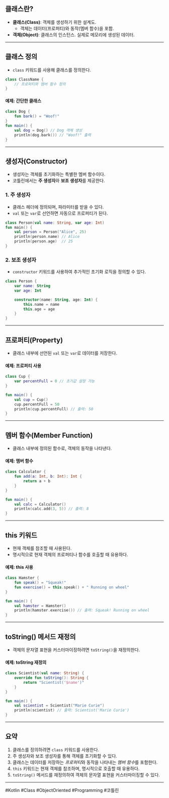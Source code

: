 ## **클래스란?**
- **클래스(Class)**: 객체를 생성하기 위한 설계도.
  - 객체는 데이터(프로퍼티)와 동작(멤버 함수)을 포함.
- **객체(Object)**: 클래스의 인스턴스. 실제로 메모리에 생성된 데이터.

---

## **클래스 정의**
- `class` 키워드를 사용해 클래스를 정의한다.

```kotlin
class ClassName {
    // 프로퍼티와 멤버 함수 정의
}
```

#### **예제: 간단한 클래스**
```kotlin
class Dog {
    fun bark() = "Woof!"
}
fun main() {
    val dog = Dog() // Dog 객체 생성
    println(dog.bark()) // "Woof!" 출력
}
```

---

## **생성자(Constructor)**
- 생성자는 객체를 초기화하는 특별한 멤버 함수이다.
- 코틀린에서는 **주 생성자**와 **보조 생성자**를 제공한다.

### **1. 주 생성자**
- 클래스 헤더에 정의되며, 파라미터를 받을 수 있다.
- `val` 또는 `var`로 선언하면 자동으로 프로퍼티가 된다.

```kotlin
class Person(val name: String, var age: Int)
fun main() {
    val person = Person("Alice", 25)
    println(person.name) // Alice
    println(person.age)  // 25
}
```

### **2. 보조 생성자**
- `constructor` 키워드를 사용하여 추가적인 초기화 로직을 정의할 수 있다.

```kotlin
class Person {
    var name: String
    var age: Int

    constructor(name: String, age: Int) {
        this.name = name
        this.age = age
    }
}
```

---

## **프로퍼티(Property)**
- 클래스 내부에 선언된 `val` 또는 `var`로 데이터를 저장한다.

#### **예제: 프로퍼티 사용**
```kotlin
class Cup {
    var percentFull = 0 // 초기값 설정 가능
}

fun main() {
    val cup = Cup()
    cup.percentFull = 50
    println(cup.percentFull) // 출력: 50
}
```

---

## **멤버 함수(Member Function)**
- 클래스 내부에 정의된 함수로, 객체의 동작을 나타낸다.

#### **예제: 멤버 함수**
```kotlin
class Calculator {
    fun add(a: Int, b: Int): Int {
        return a + b
    }
}

fun main() {
    val calc = Calculator()
    println(calc.add(3, 5)) // 출력: 8
}
```

---

## **this 키워드**
- 현재 객체를 참조할 때 사용된다.
- 명시적으로 현재 객체의 프로퍼티나 함수를 호출할 때 유용하다.

#### **예제: this 사용**
```kotlin
class Hamster {
    fun speak() = "Squeak!"
    fun exercise() = this.speak() + " Running on wheel"
}

fun main() {
    val hamster = Hamster()
    println(hamster.exercise()) // 출력: Squeak! Running on wheel
}
```

---

## **toString() 메서드 재정의**
- 객체의 문자열 표현을 커스터마이징하려면 `toString()`을 재정의한다.

#### **예제: toString 재정의**
```kotlin
class Scientist(val name: String) {
    override fun toString(): String {
        return "Scientist('$name')"
    }
}

fun main() {
    val scientist = Scientist("Marie Curie")
    println(scientist) // 출력: Scientist('Marie Curie')
}
```

---

## **요약**
1. 클래스를 정의하려면 `class` 키워드를 사용한다.
2. 주 생성자와 보조 생성자를 통해 객체를 초기화할 수 있다.
3. 클래스는 데이터를 저장하는 *프로퍼티*와 동작을 나타내는 *멤버 함수*를 포함한다.
4. `this` 키워드는 현재 객체를 참조하며, 명시적으로 호출할 때 유용하다.
5. `toString()` 메서드를 재정의하여 객체의 문자열 표현을 커스터마이징할 수 있다.

---
#Kotlin #Class #ObjectOriented #Programming #코틀린
